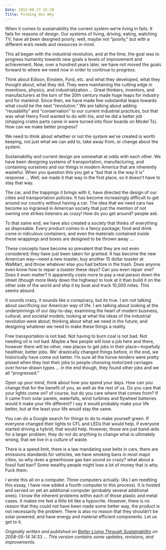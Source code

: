```yaml
---
Date: 2012-08-17 15:10
Title: Finding Out Why
---
```


When it comes to sustainability the current system we’re living in fails. It fails for reasons of design. Our systems of living, driving, eating, watching TV, have all been designed poorly; well, maybe not “poorly,” but with a different era’s needs and resources in mind.

This all began with the industrial revolution, and at the time, the goal was to progress humanity towards new goals a levels of improvement and achievement. Now, over a hundred years later, we have not moved the goals forward to where we need now in order to continue to progress.

Think about Edison, Einstein, Ford, etc. and what they developed, what they thought about, what they did. They were maintaining the cutting edge in inventions, physics, and industrialization … Great thinkers, inventors, and manufacturers at the turn of the 20th century made huge leaps for industry and for mankind. Since then, we have made few substantial leaps towards what could be the next “revolution.” We are talking about adding “reusability” and “conservation” to our current industrial practices, but that was what Henry Ford wanted to do with his, and he did a better job (shipping crates parts came in were turned into floor boards on Model Ts). How can we make better progress?

We need to think about whether or not the system we’ve created is worth keeping, not just what we can add to, take away from, or change about the system.

Sustainability and current design are somewhat at odds with each other. We have been designing systems of transportation, manufacturing, and containing ourselves and our things in modern America that are inherently wasteful. When you question this you get a “but that is the way it is” response … Well, we made it that way in the first place, so it doesn’t have to stay that way.

The car, and the trappings it brings with it, have directed the design of our cities and transportation policies. It has become increasingly difficult to get around our country without having a car. The idea that we need cars has become so ingrained in American society that just the mention of not owning one strikes listeners as crazy! How do you get around? people ask.

To that same end, we have also created a society that thinks of everything as disposable. Every product comes in a fancy package; food and drink come in ridiculous containers; and even the materials contained inside these wrappings and boxes are designed to be thrown away …

These concepts have become so prevalent that they are not even considered; they have just been taken for granted. It has become the new American way—need a new toaster, buy another 15 dollar toaster at WalMart, and throw whatever else you had before in the trash. Does anyone even know how to repair a toaster these days? Can you even repair one? Does it even matter? It apparently costs more to pay a real person down the street (though more likely down the highway) to look at it than build it on the other side of the world and ship it by boat and truck 10,000 miles. This seems absurd.

It sounds crazy, it sounds like a conspiracy, but its true. I am not talking about sacrificing our American way of life. I am talking about looking at the underpinnings of our day-to-day; examining the heart of modern business, cultural, and societal models; looking at what the ideas of the industrial revolution were about; thinking about what we need in the future; and designing whatever we need to make these things a reality.

Free transportation is not bad. Not having to burn coal is not bad. Not needing oil is not bad. Maybe a few people will lose a job here and there, however there will be other, new places to get jobs in their place—hopefully healthier, better jobs. We’ drastically changed things before, in the end, we historically have come out better. I’m sure all the horse-tenders were pretty pissed when they lost their jobs to people choosing motorized carriages over horse-drawn types … in the end though, they found other jobs and we all “progressed.”

Open up your mind, think about how you spend your days. How can you change that for the benefit of you, as well as the rest of us. Do you care that your lights come on? of course, but do you care where that comes from? If it came from solar panels, waterfalls, wind turbines and flywheel batteries would it make your life different? I say it would probably make your life better, but at the least your life would stay the same.

You can do a Google search for things to do to make yourself green. If everyone changed their lights to CFL and LEDs that would help, if everyone started driving a hybrid, that would help. However, those are just band-aids for a larger problem, they do not do anything to change what is ultimately wrong, that we live in a culture of waste.

There is a speed limit, there is a law mandating seat belts in cars, there are emissions standards for vehicles, we have smoking bans in most major cities, so why does a greenhouse gas ban sound so crazy? what about a fossil fuel ban? Some wealthy people might lose a lot of money that is why. Fuck them.

I wrote this all on a computer. Three computers actually. (As I am reediting this essay, I have now added a fourth computer to this process). It is hosted and served on yet an additional computer (probably several additional ones). I know the inherent problems within each of those plastic and metal cases. It makes me feel a little bit like a hypocrite. However, there is no reason that they could not have been made some better way, the product is not necessarily the problem. There is also no reason that they shouldn’t be solar powered, and have energy and material efficient components. Let us get to it.

_Originally written and published on [Better Living Through Sustainability](http://www.betterlivingthroughsustainability.com/node/4) on 2008-05-14 14:33 … This version contains some updates, revisions, and improvements._